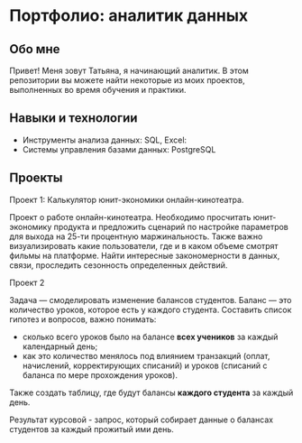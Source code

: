 # Портфолио: аналитик данных

## Обо мне
Привет! Меня зовут Татьяна, я начинающий аналитик. В этом репозитории вы можете найти некоторые из моих проектов, выполненных во время обучения и практики.

## Навыки и технологии
- Инструменты анализа данных: SQL, Excel:
- Системы управления базами данных: PostgreSQL

## Проекты
Проект 1: Калькулятор юнит-экономики онлайн-кинотеатра.

Проект о работе онлайн-кинотеатра. Необходимо просчитать юнит-экономику продукта и предложить сценарий по настройке параметров для выхода на 25-ти процентную маржинальность. 
Также важно визуализировать какие пользователи, где и в каком объеме смотрят фильмы на платформе.
Найти интересные закономерности в данных, связи, проследить сезонность определенных действий.

Проект 2

Задача — смоделировать изменение балансов студентов. Баланс — это количество уроков, которое есть у каждого студента. 
Составить список гипотез и вопросов, важно понимать: 
- сколько всего уроков было на балансе **всех учеников** за каждый календарный день;
- как это количество менялось под влиянием транзакций (оплат, начислений, корректирующих списаний) и уроков (списаний с баланса по мере прохождения уроков).

Также создать таблицу, где будут балансы **каждого студента** за каждый день.

Результат курсовой - запрос, который собирает данные о балансах студентов за каждый прожитый ими день.
